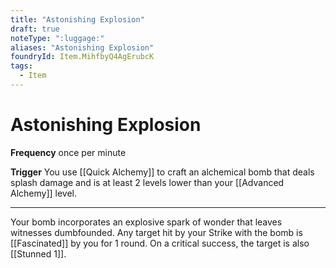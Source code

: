 ```yaml
---
title: "Astonishing Explosion"
draft: true
noteType: ":luggage:"
aliases: "Astonishing Explosion"
foundryId: Item.MihfbyQ4AgErubcK
tags:
  - Item
---
```


# Astonishing Explosion

**Frequency** once per minute

**Trigger** You use [[Quick Alchemy]] to craft an alchemical bomb that deals splash damage and is at least 2 levels lower than your [[Advanced Alchemy]] level.

* * *

Your bomb incorporates an explosive spark of wonder that leaves witnesses dumbfounded. Any target hit by your Strike with the bomb is [[Fascinated]] by you for 1 round. On a critical success, the target is also [[Stunned 1]].
